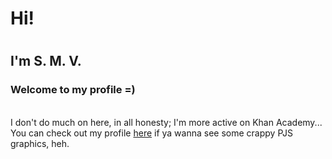 <h1>Hi!<h1>
<h2>I'm S. M. V.</h2>
<h3>Welcome to my profile =)</h3>
<p><br>I don't do much on here, in all honesty; I'm more active on Khan Academy...<br>You can check out my profile <a target="_blank" href="https://www.khanacademy.org/profile/kaid_266891459920003908397632/projects">here</a> if ya wanna see some crappy PJS graphics, heh.</p>
